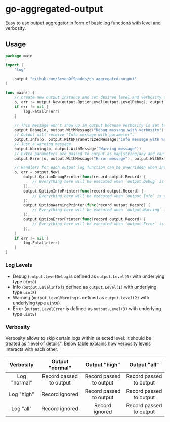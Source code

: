 # go-aggregated-output

Easy to use output aggregator in form of basic log functions with level and verbosity.

## Usage
```go
package main

import (
	"log"

	output "github.com/SevenOfSpades/go-aggregated-output"
)

func main() {
	// Create new output instance and set desired level and verbosity of output.
	o, err := output.New(output.OptionLevel(output.LevelDebug), output.OptionVerbosity(output.VerbosityHigh))
	if err != nil {
		log.Fatalln(err)
	}

	// This message won't show up in output because verbosity is set to `high` but message is meant for `all`.
	output.Debug(o, output.WithMessage("Debug message with verbosity"), output.WithVerbosity(output.VerbosityAll))
	// Output will receive "Info message with parameter".
	output.Info(o, output.WithParametrizedMessage("Info message with %s", "parameter"))
	// Just a warning message.
	output.Warning(o, output.WithMessage("Warning message"))
	// Extra parameters are passed to output as map[string]any and can be processed within handler.
	output.Error(o, output.WithMessage("Error message"), output.WithExtra("some_additional_parameter", 42))

	// Handlers for each output log function can be overridden when instantiating output.
	o, err = output.New(
		output.OptionDebugPrinter(func(record output.Record) {
			// Everything here will be executed when `output.Debug` is called with this instance of output.
		}),
		output.OptionInfoPrinter(func(record output.Record) {
			// Everything here will be executed when `output.Info` is called with this instance of output.
		}),
		output.OptionWarningPrinter(func(record output.Record) {
			// Everything here will be executed when `output.Warning` is called with this instance of output.
		}),
		output.OptionErrorPrinter(func(record output.Record) {
			// Everything here will be executed when `output.Error` is called with this instance of output.
		}),
	)
	if err != nil {
		log.Fatalln(err)
	}
}

```

### Log Levels

* Debug (`output.LevelDebug` is defined as `output.Level(0)` with underlying type `uint8`)
* Info (`output.LevelInfo` is defined as `output.Level(1)` with underlying type `uint8`)
* Warning (`output.LevelWarning` is defined as `output.Level(2)` with underlying type `uint8`)
* Error (`output.LevelError` is defined as `output.Level(3)` with underlying type `uint8`)

### Verbosity

Verbosity allows to skip certain logs within selected level. It should be treated as "level of details".
Below table explains how verbosity levels interacts with each other.

|  Verbosity   |     Output "normal"     |      Output "high"      |      Output "all"       |
|:------------:|:-----------------------:|:-----------------------:|:-----------------------:|
| Log "normal" | Record passed to output | Record passed to output | Record passed to output |
|  Log "high"  |     Record ignored      | Record passed to output | Record passed to output |
|  Log "all"   |     Record ignored      |     Record ignored      | Record passed to output |
